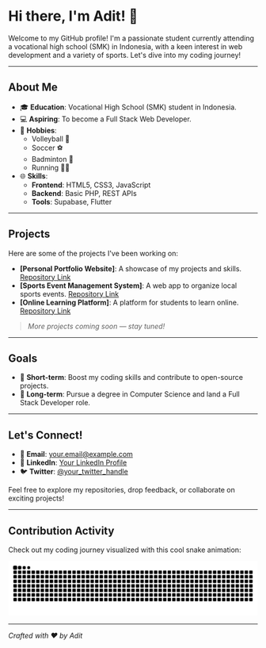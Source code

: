 # Hi there, I'm Adit! 👋

Welcome to my GitHub profile! I'm a passionate student currently attending a vocational high school (SMK) in Indonesia, with a keen interest in web development and a variety of sports. Let's dive into my coding journey!

---

## About Me

- 🎓 **Education**: Vocational High School (SMK) student in Indonesia.
- 💻 **Aspiring**: To become a Full Stack Web Developer.
- 🏃 **Hobbies**:
  - Volleyball 🏐
  - Soccer ⚽
  - Badminton 🏸
  - Running 🏃‍♂️
- 🌐 **Skills**:
  - **Frontend**: HTML5, CSS3, JavaScript
  - **Backend**: Basic PHP, REST APIs
  - **Tools**: Supabase, Flutter

---

## Projects

Here are some of the projects I've been working on:

- **[Personal Portfolio Website]**: A showcase of my projects and skills. [Repository Link](#)
- **[Sports Event Management System]**: A web app to organize local sports events. [Repository Link](#)
- **[Online Learning Platform]**: A platform for students to learn online. [Repository Link](#)

> *More projects coming soon — stay tuned!*

---

## Goals

- 🎯 **Short-term**: Boost my coding skills and contribute to open-source projects.
- 🚀 **Long-term**: Pursue a degree in Computer Science and land a Full Stack Developer role.

---

## Let's Connect!

- 📧 **Email**: [your.email@example.com](mailto:your.email@example.com)
- 💼 **LinkedIn**: [Your LinkedIn Profile](#)
- 🐦 **Twitter**: [@your_twitter_handle](#)

Feel free to explore my repositories, drop feedback, or collaborate on exciting projects!

---

## Contribution Activity

Check out my coding journey visualized with this cool snake animation:

<picture>
  <source media="(prefers-color-scheme: dark)" srcset="dist/github-snake-dark.svg" />
  <source media="(prefers-color-scheme: light)" srcset="dist/github-snake.svg" />
  <img alt="github-snake" src="dist/github-snake.svg" />
</picture>

---

*Crafted with ❤️ by Adit*

